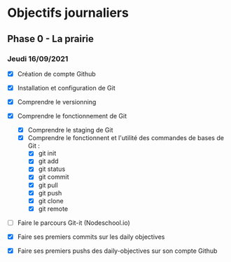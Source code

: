 # Objectifs journaliers

## Phase 0 - La prairie

### Jeudi 16/09/2021


* [x] Création de compte Github
* [x] Installation et configuration de Git
* [x] Comprendre le versionning
* [x] Comprendre le fonctionnement de Git
  * [x] Comprendre le staging de Git
  * [x] Comprendre le fonctionnent et l'utilité des commandes de bases de Git :
    * [x] git init
    * [x] git add
    * [x] git status
    * [x] git commit
    * [x] git pull
    * [x] git push
    * [x] git clone
    * [x] git remote
* [ ] Faire le parcours Git-it (Nodeschool.io)
* [x] Faire ses premiers commits sur les daily objectives
* [x] Faire ses premiers pushs des daily-objectives sur son compte Github

